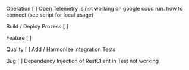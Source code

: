 Operation
[ ] Open Telemetry is not working on google coud run. how to connect (see script for local usage)


Build / Deploy Prozess
[ ]

Feature
[ ]

Quality
[ ] Add / Harmonize Integration Tests

Bug
[ ] Dependency Injection of RestClient in Test not working